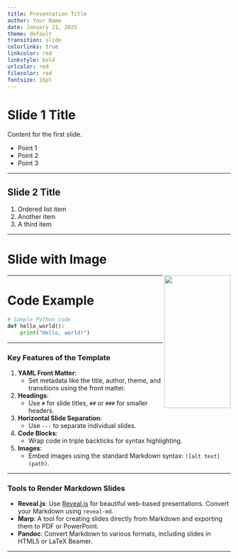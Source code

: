 ```yaml
---
title: Presentation Title
author: Your Name
date: January 21, 2025
theme: default
transition: slide
colorlinks: true
linkcolor: red
linkstyle: bold
urlcolor: red
filecolor: red
fontsize: 16pt
---
```


# Slide 1 Title

Content for the first slide.

- Point 1
- Point 2
- Point 3

---

## Slide 2 Title

1. Ordered list item
2. Another item
3. A third item

---

# Slide with Image

<img src="https://animaldiversity.org/collections/contributors/Grzimek_inverts/Hydrozoa/Physalia_physalis_polyp/medium.jpg" width="150" height="300" align="right">

---

# Code Example

```python
# Sample Python code
def hello_world():
    print("Hello, world!")
```


---

### **Key Features of the Template**
1. **YAML Front Matter**:
   - Set metadata like the title, author, theme, and transitions using the front matter.
2. **Headings**:
   - Use `#` for slide titles, `##` or `###` for smaller headers.
3. **Horizontal Slide Separation**:
   - Use `---` to separate individual slides.
4. **Code Blocks**:
   - Wrap code in triple backticks for syntax highlighting.
5. **Images**:
   - Embed images using the standard Markdown syntax: `![alt text](path)`.

---

### **Tools to Render Markdown Slides**
- **Reveal.js**: Use [Reveal.js](https://revealjs.com/) for beautiful web-based presentations. Convert your Markdown using `reveal-md`.
- **Marp**: A tool for creating slides directly from Markdown and exporting them to PDF or PowerPoint.
- **Pandoc**: Convert Markdown to various formats, including slides in HTML5 or LaTeX Beamer.

---
